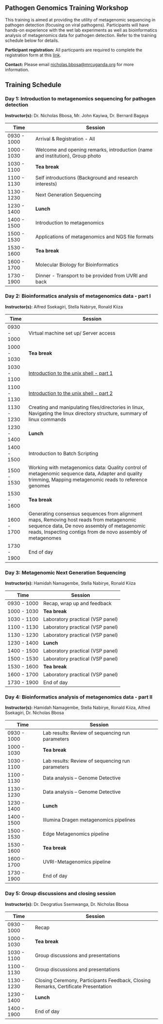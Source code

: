 ## **Pathogen Genomics Training Workshop**

This training is aimed at providing the utility of metagenomic sequencing in pathogen detection (focusing on viral pathogens). 
Participants will have hands-on experience with the wet lab experiments as well as bioinformatics analysis of metagenomics data for pathogen detection. Refer to the training schedule below for details. 

**Participant registration:** All particpants are required to complete the registration form at this [link](https://docs.google.com/forms/d/1x4La0OaNaTgOCK6cj2FXeNSSdEa5-HAy6LmtiWyTXAA/edit).

**Contact:** Please email [nicholas.bbosa@mrcuganda.org](nicholas.bbosa@mrcuganda.org) for more information.

## **Training Schedule**

### **Day 1: Introduction to metagenomics sequencing for pathogen detection**

**Instructor(s):** Dr. Nicholas Bbosa, Mr. John Kayiwa, Dr. Bernard Bagaya

| Time  | Session |
| ------------- | ------------- |
|0930 - 1000 |    Arrival & Registration - All|
|1000 - 1030 |    Welcome and opening remarks, introduction (name and institution), Group photo |
|1030 - 1100 |    **Tea break** |
|1100 - 1130 |    Self introductions (Background and research interests) |
|1130 - 1230 |    Next Generation Sequencing |
|1230 - 1400 |    **Lunch** |
|1400 - 1500 |    Introduction to metagenomics |
|1500 - 1530 |    Applications of metagenomics and NGS file formats |
|1530 - 1600 |    **Tea break** |
|1600 - 1700 |    Molecular Biology for Bioinformatics |
|1730 - 1900 |    Dinner - Transport to be provided from UVRI and back |

### **Day 2: Bioinformatics analysis of metagenomics data - part I**

**Instructor(s):** Alfred Ssekagiri, Stella Nabirye, Ronald Kiiza

| Time  | Session |
| ------------- | ------------- |
|0930 - 1000 |    Virtual machine set up/ Server access|
|1000 - 1030 |    **Tea break**  |
|1030 - 1100 |    [Introduction to the unix shell - part 1](https://cambiotraining.github.io/unix-shell/materials/01-basics/01-unix_overview.html) |
|1100 - 1130 |    [Introduction to the unix shell - part 2](https://cambiotraining.github.io/unix-shell/materials/01-basics/01-unix_overview.html) |
|1130 - 1230 |    Creating and manipulating files/directories in linux, Navigating the linux directory structure, summary of linux commands |
|1230 - 1400 |    **Lunch** |
|1400 - 1500 |    Introduction to Batch Scripting |
|1500 - 1530 |    Working with metagenomics data: Quality control of metagenomic sequence data, Adapter and quality trimming, Mapping metagenomic reads to reference genomes |
|1530 - 1600 |    **Tea break** |
|1600 - 1700 |    Generating consensus sequences from alignment maps, Removing host reads from metagenomic sequence data, De novo assembly of metagenomic reads, Inspecting contigs from de novo assembly of metagenomes |
|1730 - 1900 |    End of day |

### **Day 3: Metagenomic Next Generation Sequencing**

**Instructor(s):** Hamidah Namagembe, Stella Nabirye, Ronald Kiiza

| Time  | Session |
| ------------- | ------------- |
|0930 - 1000 |    Recap, wrap up and feedback |
|1000 - 1030 |    **Tea break** |
|1030 - 1100 |    Laboratory practical (VSP panel) |
|1100 - 1130 |    Laboratory practical (VSP panel) |
|1130 - 1230 |    Laboratory practical (VSP panel) |
|1230 - 1400 |    **Lunch** |
|1400 - 1500 |    Laboratory practical (VSP panel) |
|1500 - 1530 |    Laboratory practical (VSP panel) |
|1530 - 1600 |    **Tea break** |
|1600 - 1700 |    Laboratory practical (VSP panel) |
|1730 - 1900 |    End of day |

### **Day 4:  Bioinformatics analysis of metagenomics data - part II**

**Instructor(s):** Hamidah Namagembe, Stella Nabirye, Ronald Kiiza, Alfred Ssekagiri, Dr. Nicholas Bbosa

| Time  | Session |
| ------------- | ------------- |
|0930 - 1000 |    Lab results: Review of sequencing run parameters |
|1000 - 1030 |    **Tea break** |
|1030 - 1100 |    Lab results: Review of sequencing run parameters |
|1100 - 1130 |    Data analysis – Genome Detective |
|1130 - 1230 |    Data analysis – Genome Detective |
|1230 - 1400 |    **Lunch** |
|1400 - 1500 |    Illumina Dragen metagenomics pipelines |
|1500 - 1530 |    Edge Metagenomics pipeline |
|1530 - 1600 |    **Tea break** |
|1600 - 1700 |    UVRI-Metagenomics pipeline |
|1730 - 1900 |    End of day |

### **Day 5: Group discussions and closing session**

**Instructor(s):** Dr. Deogratius Ssemwanga, Dr. Nicholas Bbosa

| Time  | Session |
| ------------- | ------------- |
|0930 - 1000 |    Recap |
|1000 - 1030 |    **Tea break** |
|1030 - 1100 |    Group discussions and presentations |
|1100 - 1130 |    Group discussions and presentations |
|1130 - 1230 |    Closing Ceremony, Participants Feedback, Closing Remarks, Certificate Presentation |
|1230 - 1400 |    **Lunch** |
|1400 - 1900 |    End of day |


